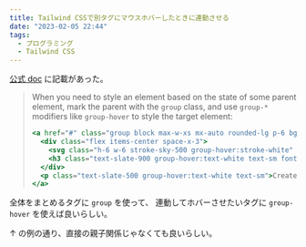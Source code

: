 ```yaml
---
title: Tailwind CSSで別タグにマウスホバーしたときに連動させる
date: "2023-02-05 22:44"
tags:
  - プログラミング
  - Tailwind CSS
---
```


[公式 doc](https://tailwindcss.com/docs/hover-focus-and-other-states#styling-based-on-parent-state)
に記載があった。

> When you need to style an element based on the state of some parent element, mark the parent with the `group` class, and use `group-*` modifiers like `group-hover` to style the target element:
>
> ```jsx
> <a href="#" class="group block max-w-xs mx-auto rounded-lg p-6 bg-white ring-1 ring-slate-900/5 shadow-lg space-y-3 hover:bg-sky-500 hover:ring-sky-500">
>   <div class="flex items-center space-x-3">
>     <svg class="h-6 w-6 stroke-sky-500 group-hover:stroke-white" fill="none" viewBox="0 0 24 24"><!-- ... --></svg>
>     <h3 class="text-slate-900 group-hover:text-white text-sm font-semibold">New project</h3>
>   </div>
>   <p class="text-slate-500 group-hover:text-white text-sm">Create a new project from a variety of starting templates.</p>
> </a>
> ```

全体をまとめるタグに `group` を使って、
連動してホバーさせたいタグに `group-hover` を使えば良いらしい。

↑ の例の通り、直接の親子関係じゃなくても良いらしい。
